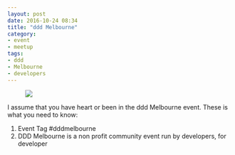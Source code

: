 ```yaml
---
layout: post
date: 2016-10-24 08:34
title: "ddd Melbourne"
category: 
- event
- meetup
tags:
- ddd
- Melbourne
- developers
---
```


<figure class="aligncenter">
    <img src="http://www.aspose.com/blogs/wp-content/uploads/2016/07/logo.jpg" />
</figure>

I assume that you have heart or been in the ddd Melbourne event. These is what you need to know:

1. Event Tag #dddmelbourne
2. DDD Melbourne is a non profit community event run by developers, for developer
